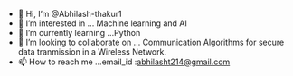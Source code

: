 - 👋 Hi, I’m @Abhilash-thakur1
- 👀 I’m interested in ... Machine learning and AI
- 🌱 I’m currently learning ...Python
- 💞️ I’m looking to collaborate on ... Communication Algorithms for secure data tranmission in a Wireless Network.
- 📫 How to reach me ...email_id :abhilasht214@gmail.com

<!---
Abhilash-thakur1/Abhilash-thakur1 is a ✨ special ✨ repository because its `README.md` (this file) appears on your GitHub profile.
You can click the Preview link to take a look at your changes.
--->
